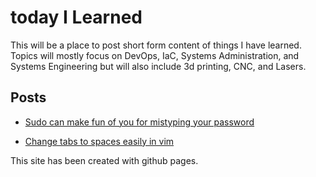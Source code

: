 # today I Learned

This will be a place to post short form content of things I have learned. Topics will mostly focus on DevOps, IaC, Systems Administration, and Systems Engineering but will also include 3d printing, CNC, and Lasers.

## Posts

- [Sudo can make fun of you for mistyping your password](sudoers/insults.md)

- [Change tabs to spaces easily in vim](vim/retab.md)

This site has been created with github pages.
